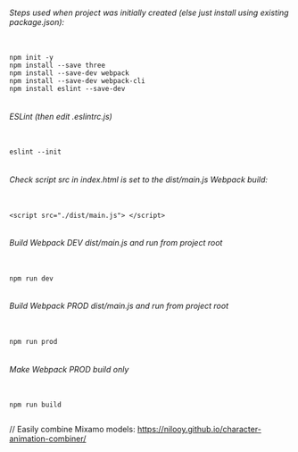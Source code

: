 ###### Steps used when project was initially created (else just install using existing package.json):
<pre>
    <code>
npm init -y
npm install --save three
npm install --save-dev webpack
npm install --save-dev webpack-cli
npm install eslint --save-dev
    </code>
</pre>

###### ESLint (then edit .eslintrc.js)
<pre>
    <code>
eslint --init
    </code>
</pre>

###### Check script src in index.html is set to the dist/main.js Webpack build:
<pre>
    <code>
&ltscript src="./dist/main.js"&gt; &lt;/script&gt;
    </code>
</pre>

###### Build Webpack DEV dist/main.js and run from project root
<pre>
    <code>
npm run dev
    </code>
</pre>

###### Build Webpack PROD dist/main.js and run from project root
<pre>
    <code>
npm run prod
    </code>
</pre>

###### Make Webpack PROD build only
<pre>
    <code>
npm run build
    </code>
</pre>

// Easily combine Mixamo models: https://nilooy.github.io/character-animation-combiner/
